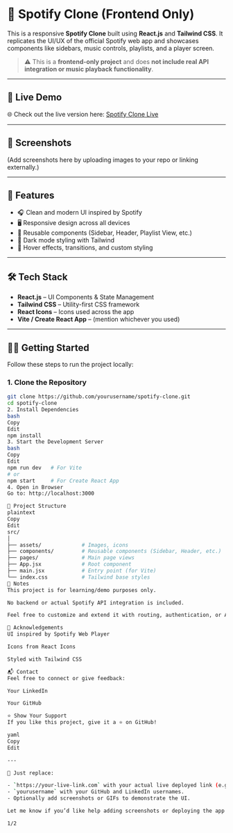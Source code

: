 # 🎵 Spotify Clone (Frontend Only)

This is a responsive **Spotify Clone** built using **React.js** and **Tailwind CSS**. It replicates the UI/UX of the official Spotify web app and showcases components like sidebars, music controls, playlists, and a player screen.

> ⚠️ This is a **frontend-only project** and does **not include real API integration or music playback functionality**.

---

## 🔗 Live Demo

🌐 Check out the live version here: [Spotify Clone Live](https://your-live-link.com)

---

## 📸 Screenshots

(Add screenshots here by uploading images to your repo or linking externally.)

---

## 🚀 Features

- 🎧 Clean and modern UI inspired by Spotify  
- 🖥️ Responsive design across all devices  
- 🧩 Reusable components (Sidebar, Header, Playlist View, etc.)  
- 🌙 Dark mode styling with Tailwind  
- 🎨 Hover effects, transitions, and custom styling

---

## 🛠️ Tech Stack

- **React.js** – UI Components & State Management  
- **Tailwind CSS** – Utility-first CSS framework  
- **React Icons** – Icons used across the app  
- **Vite / Create React App** – (mention whichever you used)

---

## 🧑‍💻 Getting Started

Follow these steps to run the project locally:

### 1. Clone the Repository
```bash
git clone https://github.com/yourusername/spotify-clone.git
cd spotify-clone
2. Install Dependencies
bash
Copy
Edit
npm install
3. Start the Development Server
bash
Copy
Edit
npm run dev   # For Vite
# or
npm start     # For Create React App
4. Open in Browser
Go to: http://localhost:3000

📁 Project Structure
plaintext
Copy
Edit
src/
│
├── assets/             # Images, icons
├── components/         # Reusable components (Sidebar, Header, etc.)
├── pages/              # Main page views
├── App.jsx             # Root component
├── main.jsx            # Entry point (for Vite)
└── index.css           # Tailwind base styles
📌 Notes
This project is for learning/demo purposes only.

No backend or actual Spotify API integration is included.

Feel free to customize and extend it with routing, authentication, or API integration.

🙌 Acknowledgements
UI inspired by Spotify Web Player

Icons from React Icons

Styled with Tailwind CSS

📬 Contact
Feel free to connect or give feedback:

Your LinkedIn

Your GitHub

⭐ Show Your Support
If you like this project, give it a ⭐ on GitHub!

yaml
Copy
Edit

---

🔁 Just replace:

- `https://your-live-link.com` with your actual live deployed link (e.g., Vercel, Netlify).
- `yourusername` with your GitHub and LinkedIn usernames.
- Optionally add screenshots or GIFs to demonstrate the UI.

Let me know if you’d like help adding screenshots or deploying the app!

1/2








